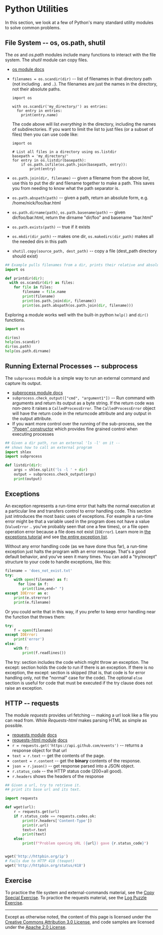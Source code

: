 Python Utilities
================

In this section, we look at a few of Python's many standard utility
modules to solve common problems.

File System -- os, os.path, shutil
----------------------------------

The *os* and *os.path* modules include many functions to interact
with the file system. The *shutil* module can copy files.

-   [os module docs](https://docs.python.org/3/library/os.html)
-   `filenames = os.scandir(dir)` -- list of filenames in that directory
    path (not including . and ..). The filenames are just the names in
    the directory, not their absolute paths.

        import os

        with os.scandir('my_directory/') as entries:
          for entry in entries:
            print(entry.name)

    The code above will list *everything* in the directory, including the names
    of subdirectories. If you want to limit the list to just files (or a subset
    of files) then you can use code like:

        import os

        # List all files in a directory using os.listdir
        basepath = 'my_directory/'
        for entry in os.listdir(basepath):
            if os.path.isfile(os.path.join(basepath, entry)):
                print(entry)

-   `os.path.join(dir, filename)` -- given a filename from the above list,
    use this to put the dir and filename together to make a path. This saves you
    from needing to know what the path separator is.
-   `os.path.abspath(path)` -- given a path, return an absolute form, e.g.
    /home/nick/foo/bar.html
-   `os.path.dirname(path)`, `os.path.basename(path)` -- given
    dir/foo/bar.html, return the dirname "dir/foo" and basename
    "bar.html"
-   `os.path.exists(path)` -- true if it exists
-   `os.mkdir(dir_path)` -- makes one dir, `os.makedirs(dir_path)` makes
    all the needed dirs in this path
-   `shutil.copy(source_path, dest_path)` -- copy a file (dest\_path
    directory should exist)

```python
## Example pulls filenames from a dir, prints their relative and absolute paths
import os

def printdir(dir):
  with os.scandir(dir) as files:
    for file in files:
        filename = file.name
        print(filename)
        print(os.path.join(dir, filename))
        print(os.path.abspath(os.path.join(dir, filename)))
```

Exploring a module works well with the built-in python `help()` and `dir()`
functions.

```python
import os

dir(os)
help(os.scandir)
dir(os.path)
help(os.path.dirname)
```

Running External Processes -- subprocess
----------------------------------------

The `subprocess` module is a simple way to run an external command and
capture its output.

-   [subprocess module docs](https://docs.python.org/3/library/subprocess.html)
-   `subprocess.check_output(["cmd", "argument1"])` -- Run command with
    arguments and return its output as a byte string. If the return code was
    non-zero it raises a `CalledProcessError`. The `CalledProcessError` object will
    have the return code in the returncode attribute and any output in the
    output attribute.
-   If you want more control over the running of the sub-process, see
    the ["Popen" constructor](https://docs.python.org/2.7/library/subprocess.html#popen-constructor)
    which provides fine grained control when executing processes

```python
## Given a dir path, run an external 'ls -l' on it --
## shows how to call an external program
import shlex
import subprocess

def listdir(dir):
    args = shlex.split('ls -l ' + dir)
    output = subprocess.check_output(args)
    print(output)
```

Exceptions
----------

An exception represents a run-time error that halts the normal execution
at a particular line and transfers control to error handling code. This
section just introduces the most basic uses of exceptions. For example a
run-time error might be that a variable used in the program does not
have a value (`ValueError` .. you've probably seen that one a few times),
or a file open operation error because a file does not exist (`IOError`).
Learn more in [the exceptions
tutorial](https://docs.python.org/3/tutorial/errors.html) and see [the entire
exception list](https://docs.python.org/3/library/exceptions.html).

Without any error handling code (as we have done thus far), a run-time
exception just halts the program with an error message. That's a good
default behavior, and you've seen it many times. You can add a
"try/except" structure to your code to handle exceptions, like this:

```python
filename = 'does_not_exist.txt'
try:
    with open(filename) as f:
      for line in f:
        print(line,end=" ")
except IOError as e:
    print(e.strerror)
    print(e.filename)
```
Or you could write that in this way, if you prefer to keep error handling near the
function that throws them:

```python
try:
    f = open(filename)
except IOError:
    print('error')
else:
    with f:
        print(f.readlines())
```
The try: section includes the code which might throw an exception. The except:
section holds the code to run if there is an exception. If there is no
exception, the except: section is skipped (that is, that code is for error
handling only, not the "normal" case for the code). The optional `else` section
is useful for code that must be executed if the try clause does not raise an
exception.

HTTP -- requests
---------------------------

The module *requests* provides url fetching -- making a url look like a
file you can read from. While *Requests-html* makes parsing HTML as simple as
possible.

-   [requests module](http://docs.python-requests.org/en/master/#)
    [docs](http://docs.python-requests.org/en/master/api/)
-   [requests-html module](https://html.python-requests.org/)
    [docs](https://html.python-requests.org/#api-documentation)
-   `r = requests.get('https://api.github.com/events')` -- returns a response object for that
    url
-   `text = r.text` -- get the contents of the page.
-   `content = r.content` -- get the **binary** contents of the response.
-   `json = r.jason()` -- get response parsed into a JSON object.
-   `r.status_code` -- the HTTP status code (200=all good).
-   `r.headers` shows the headers of the response

```python
## Given a url, try to retrieve it.
## print its base url and its text.

import requests

def wget(url):
    r = requests.get(url)
    if r.status_code == requests.codes.ok:
        print(r.headers['Content-Type'])
        print(r.url)
        text=r.text
        print(text)
    else:
        print(f"Problem opening URL ({url}) gave {r.status_code}")


wget('http://httpbin.org/ip')
# Fails due to HTTP 418 (teapot)
wget('http://httpbin.org/status/418')
```



Exercise
--------

To practice the file system and external-commands material, see the
[Copy Special
Exercise](copy-special).
To practice the requests material, see the [Log Puzzle
Exercise](log-puzzle).

----

Except as otherwise noted, the content of this page is licensed under
the [Creative Commons Attribution 3.0
License](http://creativecommons.org/licenses/by/3.0/), and code samples
are licensed under the [Apache 2.0
License](http://www.apache.org/licenses/LICENSE-2.0). 
